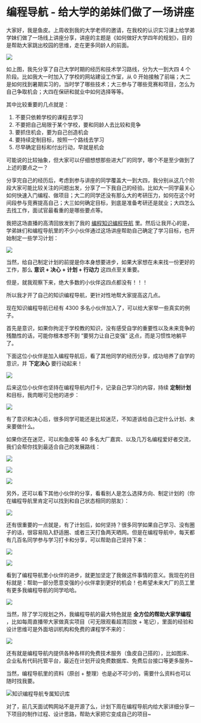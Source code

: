 # 编程导航 - 给大学的弟妹们做了一场讲座



大家好，我是鱼皮。上周收到我的大学老师的邀请，在我校的认识实习课上给学弟学妹们做了一场线上讲座分享，讲座的主题是《如何做好大学四年的规划》，目的是帮助大家跳出校园的思维，走在更多同龄人的前面。

![](https://www.codefather.cn/img/image-20220401123905750.png)

如上图，我先分享了自己大学时期的经历和技术学习路线，分为大一到大四 4 个阶段。比如我大一时加入了学校的网站建设工作室，从 0 开始接触了前端；大二是如何找到暑期实习的，当时学了哪些技术；大三参与了哪些竞赛和项目，怎么为自己争取机会；大四在保研和就业中如何选择等等。

其中比较重要的几点就是：

1. 不要只依赖学校的课程去学习
2. 不要把自己局限于某个学校，要和同龄人去比较和竞争
3. 要抓住机会，要为自己创造机会
4. 要持续定制目标，按照一个路线去学习
5. 尽早确定目标和付出行动，早就是机会

可能说的比较抽象，但大家可以仔细想想那些进大厂的同学，哪个不是至少做到了上述的要点之一？

分享完自己的经历后，考虑到参与讲座的同学覆盖大一到大四，我分别从这几个阶段大家可能比较关注的问题出发，分享了一下我自己的经验。比如大一同学最关心如何快速入门编程、做项目；大二的同学还没有那么大的考研压力，如何在这个时间段参与竞赛提高自己；大三如何确定目标，到底是准备考研还是就业；大四怎么去找工作，面试官最看重的是哪些要点等。

我把这场直播的高清回放发到了我的 [编程知识编程导航](https://mp.weixin.qq.com/s/80049ftP1j-JqSnkJmLhXQ) 里。然后让我开心的是，学弟妹们和编程导航里的不少小伙伴通过这场讲座帮助自己确定了学习目标，也开始制定一些学习计划：

![](https://www.codefather.cn/img/image-20220401124859161.png)

当然，给自己制定计划的前提是你本身想要进步，如果大家想在未来找一份更好的工作，那么 **意识 + 决心 + 计划 + 行动力** 这四点至关重要。

但是，就我观察下来，绝大多数的小伙伴这四点都没有！！！

所以我才开了自己的知识编程导航，更针对性地帮大家提高这几点。

现在知识编程导航已经有 4300 多名小伙伴加入了，可以给大家举一些真实的例子。

首先是意识，如果你拘泥于学校教的知识，没有感受自学的重要性以及未来竞争的残酷性的话，可能你根本想不到 “要努力让自己变强” 这点，而是习惯性地躺平了。

下面这位小伙伴是加入编程导航后，看了其他同学的经历分享，成功培养了自学的意识，并 **下定决心** 要行动起来！

![](https://www.codefather.cn/img/image-20220401131147715.png)

后来这位小伙伴也坚持在编程导航内打卡，记录自己学习的内容，持续 **定制计划** 和目标，我肉眼可见他的进步：

![](https://www.codefather.cn/img/image-20220401131341645.png)

有了意识和决心后，很多同学可能还是比较迷茫，不知道该给自己定什么计划、未来要做什么。

如果你还在迷茫，可以和鱼皮等 40 多名大厂嘉宾、以及几万名编程爱好者交流，我们会帮你找到最适合自己的发展路线：

![](https://www.codefather.cn/img/image-20220401131959099.png)

![](https://www.codefather.cn/img/image-20220401131724652.png)

![](https://www.codefather.cn/img/image-20220401131749176.png)

另外，还可以看下其他小伙伴的分享，看看别人是怎么选择方向、制定计划的（你在编程导航里肯定可以找到和自己状态相同的朋友）：

![](https://www.codefather.cn/img/image-20220401132057851.png)

还有很重要的一点就是，有了计划后，如何坚持？很多同学如果自己学习、没有圈子的话，很容易陷入舒适圈、或者三天打鱼两天晒网。但是在编程导航中，每天都有几百名同学参与学习打卡和分享，可以帮助自己坚持下来：

![](https://www.codefather.cn/img/image-20220401130144518.png)

![](https://www.codefather.cn/img/image-20220401130524798.png)

看到了编程导航里小伙伴的进步，就更加坚定了我做这件事情的意义。我现在的目标就是：帮助一部分愿意变强的小伙伴拿到更好的机会！也希望未来大厂的员工里有更多我编程导航的同学哈哈。

![](https://www.codefather.cn/img/image-20220401132457497.png)

当然，除了学习规划之外，我编程导航的最大特色就是 **全方位的帮助大家学编程** ，比如每周直播带大家做真实项目（可无限观看超清回放 + 笔记），里面的经验和设计思维可是外面培训机构和免费的课程学不来的：

![](https://www.codefather.cn/img/image-20220401130646266.png)

还有就是编程导航内提供各种各样的免费技术服务（鱼皮自己搭的），比如图床、企业私有代码托管平台，最近在计划开设免费数据库、免费后台接口等更多服务~ 

当然，编程导航里的资料（原创 + 整理）也是必不可少的，需要什么资料也可以随时找我要。

![知识编程导航专属知识库](https://www.codefather.cn/img/image-20220327184903374.png)

对了，前几天面试鸭网站不是开源了么，计划下周在编程导航内给大家详细分享一下项目的制作过程、设计思路，帮助大家把它变成自己的项目~
